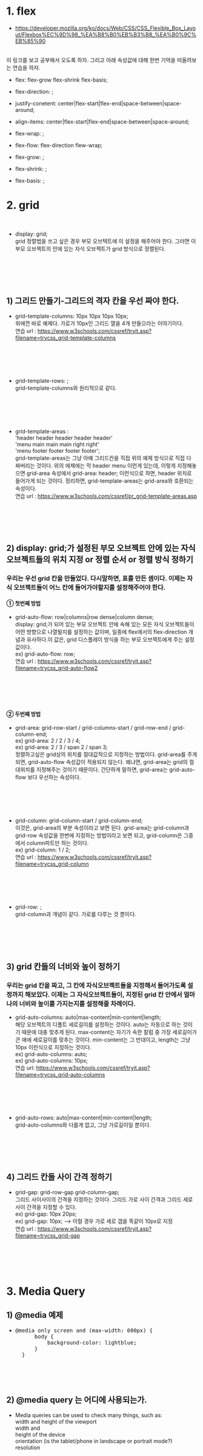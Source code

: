 # 1. flex

* https://developer.mozilla.org/ko/docs/Web/CSS/CSS_Flexible_Box_Layout/Flexbox%EC%9D%98_%EA%B8%B0%EB%B3%B8_%EA%B0%9C%EB%85%90
<br>
이 링크를 보고 공부해서 오도록 하자. 그리고 아래 속성값에 대해 한번 기억을 떠올려보는 연습을 하자.

* flex: flex-grow flex-shrink flex-basis;

* flex-direction: ;

* justify-conetent: center|flex-start|flex-end|space-between|space-around;

* align-items: center|flex-start|flex-end|space-between|space-around;

* flex-wrap: ;

* flex-flow: flex-direction flew-wrap;

* flex-grow: ;

* flex-shrink: ;

* flex-basis: ;

# 2. grid

<br>

* display: grid;
<br>grid 정렬법을 쓰고 싶은 경우 부모 오브텍트에 이 설정을 해주어야 한다. 그러면 이 부모 오브젝트의 안에 있는 자식 오브젝트가 grid 방식으로 정렬된다.
<br>
<br><br><br>

## 1) 그리드 만들기-그리드의 격자 칸을 우선 짜야 한다.

* grid-template-columns: 10px 10px 10px 10px;
<br> 위에껀 바로 예제다. 가로가 10px인 그리드 열을 4개 만들으라는 이야기이다.
<br> 연습 url : https://www.w3schools.com/cssref/tryit.asp?filename=trycss_grid-template-columns
<br>
<br><br><br>

* grid-template-rows: ;
<br> grid-template-columns와 원리적으로 같다.
<br>
<br><br><br>

* grid-template-areas :
<br>'header header header header header'
<br>'menu main main main right right'
<br>'menu footer footer footer footer';
<br>grid-template-areas는 그냥 아예 그리드칸을 직접 위의 예제 방식으로 직접 다 짜버리는 것이다. 위의 에제에는 막 header menu 이런게 있는데, 이렇게 지정해놓으면 grid-area 속성에서 grid-area: header; 이런식으로 하면, header 위치로 들어가게 되는 것이다. 정리하면, grid-template-areas는 grid-area와 호환되는 속성이다.
<br> 연습 url : https://www.w3schools.com/cssref/pr_grid-template-areas.asp
<br>
<br><br><br>

## 2) display: grid;가 설정된 부모 오브젝트 안에 있는 자식 오브젝트들의 위치 지정 or 정렬 순서 or 정렬 방식 정하기

### 우리는 우선 grid 칸을 만들었다. 다시말하면, 표를 만든 셈이다. 이제는 자식 오브젝트들이 어느 칸에 들어가야할지를 설정해주어야 한다.

#### ① 첫번째 방법

* grid-auto-flow: row|columns|row dense|column dense;
<br>display: grid;가 되어 있는 부모 오브젝트 안에 속해 있는 모든 자식 오브젝트들이 어떤 방향으로 나열될지를 설정하는 값이며, 일종에 flex에서의 flex-direction 개념과 유사하다.이 값은, grid 디스플레이 방식을 하는 부모 오브젝트에게 주는 설정값이다.
<br>ex) grid-auto-flow: row;
<br> 연습 url : https://www.w3schools.com/cssref/tryit.asp?filename=trycss_grid-auto-flow2
<br>
<br><br><br>

#### ② 두번째 방법

* grid-area: grid-row-start / grid-columns-start / grid-row-end / grid-column-end;
<br>ex) grid-area: 2 / 2 / 3 / 4;
<br>ex) grid-area: 2 / 3 / span 2 / span 3;
<br>정렬하고싶은 grid상의 위치를 절대값적으로 지정하는 방법이다. grid-area를 주게 되면, grid-auto-flow 속성값이 적용되지 않는다. 왜냐면, grid-area는 grid의 절대위치를 지정해주는 것이기 때문이다. 간단하게 말하면, grid-area는 grid-auto-flow 보다 우선하는 속성이다.
<br>
<br><br><br>

* grid-column: grid-column-start / grid-column-end;
<br>이것은, grid-area의 부분 속성이라고 보면 된다. grid-area는 grid-column과 grid-row 속성값을 한번에 지정하는 방법이라고 보면 되고, grid-column은 그중에서 column파트만 하는 것이다.
<br>ex) grid-column: 1 / 2;
<br>연습 url : https://www.w3schools.com/cssref/tryit.asp?filename=trycss_grid-column
<br>
<br><br><br>

* grid-row: ;
<br>grid-column과 개념이 같다. 가로를 다루는 것 뿐이다.
<br>
<br><br><br>

## 3) grid 칸들의 너비와 높이 정하기


### 우리는 grid 칸을 짜고, 그 칸에 자식오브젝트들을 지정해서 들어가도록 설정까지 해보았다. 이제는 그 자식오브젝트들이, 지정된 grid 칸 안에서 얼마나의 너비와 높이를 가지는지를 설정해줄 차례이다.

* grid-auto-columns: auto|max-content|min-content|length;
<br>해당 오브젝트의 디폴트 세로길이를 설정하는 것이다. auto는 자동으로 하는 것이기 때문에 대충 맞추게 된다. max-content는 자기가 속한 칼럼 중 가장 세로길이가 큰 애에 세로길이를 맞추는 것이다. min-content는 그 반대이고, length는 그냥 10px 이런식으로 지정하는 것이다.
<br>ex) grid-auto-columns: auto;
<br>ex) grid-auto-columns: 10px;
<br>연습 url: https://www.w3schools.com/cssref/tryit.asp?filename=trycss_grid-auto-columns
<br>
<br><br><br>

* grid-auto-rows: auto|max-content|min-content|length;
<br>grid-auto-columns와 다를게 없고, 그냥 가로길이일 뿐이다.
<br>
<br><br><br>

## 4) 그리드 칸들 사이 간격 정하기


* grid-gap: grid-row-gap grid-column-gap;
<br>그리드 사이사이의 간격을 지정하는 것이다. 그리드 가로 사이 간격과 그리드 세로 사이 간격을 지정할 수 있다.
<br>ex) grid-gap: 10px 20px;
<br>ex) grid-gap: 10px; --> 이럴 경우 가로 세로 갭을 똑같이 10px로 지정
<br> 연습 url : https://www.w3schools.com/cssref/tryit.asp?filename=trycss_grid-gap
<br>
<br><br><br>


# 3. Media Query

## 1) @media 예제


* <pre>@media only screen and (max-width: 600px) {
        body {
            background-color: lightblue;
        }
    }</pre>

<br><br><br>

## 2) @media query 는 어디에 사용되는가.

* Media queries can be used to check many things, such as:<br>width and height of the viewport<br>width and<br>height of the device<br>orientation (is the tablet/phone in landscape or portrait mode?)<br>resolution
<br>
<br><br><br>

## 3) not & only & and

* not: 미디어 쿼리 구문에서 내용을 다부정할 때 사용.

* only: 미디어쿼리가 지원되지 않던 브라우저에 사용하는 문법. 중요치 않음.

* and: 조건들 결합할 때 쓰임. 가령, (max-width: 300px) and (min-width: 1000px)
<br>
<br><br><br>

## 4) media types

* all : 모든 기기를 말함

* print : 프린터기를 말함

* screen : 컴퓨터나, 태블릿, 스마트폰의 스크린을 말함

* speech : 페이지를 읽어서 소리내는 스크린리더를 말함

* 우리가 쓸만한 건 사실 screen 말고는 거의 없다고 보면 됨
<br>
<br><br><br>

## 5) media features

* max-height

* min-height

* update

* min-color

* 이것 외에도 수없이 많으니 찾아보자. 참조 url : https://www.w3schools.com/cssref/css3_pr_mediaquery.asp
<br>
<br><br><br>

## 6) 예제 이해 

* <pre>@media only screen and (max-width: 600px) {
        body {
            background-color: lightblue;
        }
    }</pre>

* 컴퓨터나, 태블릿, 스마트폰의 스크린이, 최대 크기가 600px이어야 한다는 조건을 만족할 때, body 오브젝트의 배경색을 ligthblue로 하라.